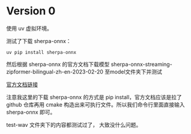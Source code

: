 # Version 0

使用 uv 虚拟环境。

测试了下载 sherpa-onnx：

```
uv pip install sherpa-onnx

```

然后根据 sherpa-onnx 的官方文档下载模型 sherpa-onnx-streaming-zipformer-bilingual-zh-en-2023-02-20 至model文件夹下并测试

[官方文档链接](https://k2-fsa.github.io/sherpa/onnx/pretrained_models/online-transducer/zipformer-transducer-models.html#sherpa-onnx-streaming-zipformer-bilingual-zh-en-2023-02-20)


注意我这里的下载 sherpa-onnx 的方式是 pip install，官方文档应该是拉了 github 仓库再用 cmake 构造出来可执行文件。所以我们命令行里面直接输入 sherpa-onnx 即可。

test-wav 文件夹下的内容都测试过了， 大致没什么问题。

